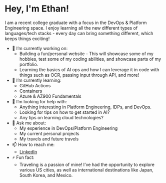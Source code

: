 # Hey, I'm Ethan!

I am a recent college graduate with a focus in the DevOps & Platform Engineering space. I enjoy learning all the new different types of languages/tech stacks - every day can bring something different, which keeps things exciting!

- 🔭 I’m currently working on:
  - Building a fun/personal website - This will showcase some of my hobbies, test some of my coding abilities, and showcase parts of my portfolio.
  - Learning the basics of AI ops and how I can leverage it in code with things such as OCR, passing input through API, and more!
- 🌱 I’m currently learning:
  - GitHub Actions
  - Containers
  - Azure & AZ900 Fundamentals 
- 🤔 I’m looking for help with:
  - Anything interesting in Platform Engineering, IDPs, and DevOps.
  - Looking for tips on how to get started in AI?
  - Any tips on learning cloud technologies?
- 💬 Ask me about:
  - My experience in DevOps/Platform Engineering
  - My current personal projects
  - My travels and future travels
- 📫 How to reach me:
  - [LinkedIn](https://www.linkedin.com/in/ethancorrigan/)
- ⚡ Fun fact:
  - Traveling is a passion of mine! I’ve had the opportunity to explore various US cities, as well as international destinations like Japan, South Korea, and Mexico.
